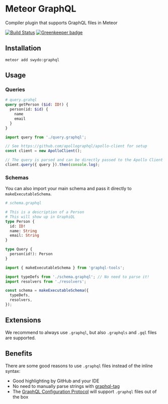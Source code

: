 # Meteor GraphQL

Compiler plugin that supports GraphQL files in Meteor

[![Build Status](https://travis-ci.org/Swydo/meteor-graphql.svg?branch=master)](https://travis-ci.org/Swydo/meteor-graphql)
[![Greenkeeper badge](https://badges.greenkeeper.io/Swydo/meteor-graphql.svg)](https://greenkeeper.io/)

## Installation
```
meteor add swydo:graphql
```

## Usage

### Queries
```graphql
# query.grahql
query getPerson ($id: ID!) {
  person(id: $id) {
    name
    email
  }
}
```

```js
import query from './query.graphql';

// See https://github.com/apollographql/apollo-client for setup
const client = new ApolloClient();

// The query is parsed and can be directly passed to the Apollo Client
client.query({ query }).then(console.log);
```

### Schemas
You can also import your main schema and pass it directly to `makeExecutableSchema`.

```graphql
# schema.graphql

# This is a description of a Person
# This will show up in GraphiQL
type Person {
  id: ID!
  name: String
  email: String
}

type Query {
  person(id!): Person
}
```

```js
import { makeExecutableSchema } from 'graphql-tools';

import typeDefs from './schema.graphql'; // No need to parse it!
import resolvers from './resolvers';

const schema = makeExecutableSchema({
  typeDefs,
  resolvers,
});
```

## Extensions
We recommend to always use `.graphql`, but also `.graphqls` and `.gql` files are supported.

## Benefits
There are some good reasons to use `.graphql` files instead of the inline syntax:

- Good highlighting by GitHub and your IDE
- No need to manually parse strings with [graphql-tag](https://github.com/apollographql/graphql-tag)
- The [GraphQL Configuration Protocol](https://github.com/graphcool/graphql-config/issues/20) will support `.graphql` files out of the box